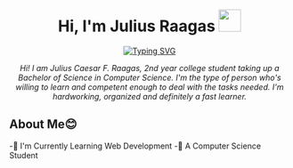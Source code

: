 <h1 align="center">Hi, I'm Julius Raagas <img src="https://media.giphy.com/media/hvRJCLFzcasrR4ia7z/giphy.gif" width="40"></h1>
<p align="center">
    <a href="https://git.io/typing-svg"><img src="https://readme-typing-svg.herokuapp.com?size=24&duration=4000&pause=500&color=20C7F7&background=4CFF7400&center=true&vCenter=true&lines=Computer+Science+Student;Front-End+Developer" alt="Typing SVG" /></a>
</p>

<p align="center">
    <i>Hi! I am Julius Caesar F. Raagas, 2nd year college student taking up a Bachelor of Science in Computer Science.
    I'm the type of person who's willing to learn and competent enough to deal with the tasks needed. I'm hardworking, organized and definitely a fast learner.</i>
</p>

<h2>About Me😊</h2>
-📘&nbsp;I'm Currently Learning Web Development
-🏫&nbsp;A Computer Science Student
